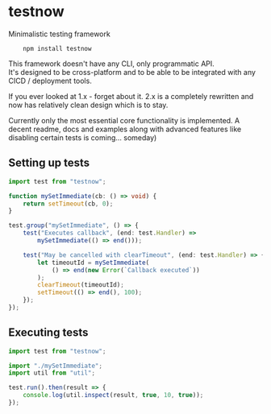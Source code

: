 # testnow

Minimalistic testing framework

```shell
    npm install testnow
```

This framework doesn't have any CLI, only programmatic API.  
It's designed to be cross-platform and to be able to be
integrated with any CICD / deployment tools.

If you ever looked at 1.x - forget about it. 2.x is a completely rewritten
and now has relatively clean design which is to stay.

Currently only the most essential core functionality is implemented.
A decent readme, docs and examples along with advanced features like
disabling certain tests is coming... someday)

## Setting up tests

```typescript
import test from "testnow";

function mySetImmediate(cb: () => void) {
    return setTimeout(cb, 0);
}

test.group("mySetImmediate", () => {
    test("Executes callback", (end: test.Handler) =>
        mySetImmediate(() => end()));

    test("May be cancelled with clearTimeout", (end: test.Handler) => {
        let timeoutId = mySetImmediate(
            () => end(new Error(`Callback executed`))
        );
        clearTimeout(timeoutId);
        setTimeout(() => end(), 100);
    });
});
```

## Executing tests
```typescript
import test from "testnow";

import "./mySetImmediate";
import util from "util";

test.run().then(result => {
    console.log(util.inspect(result, true, 10, true));
});
```
